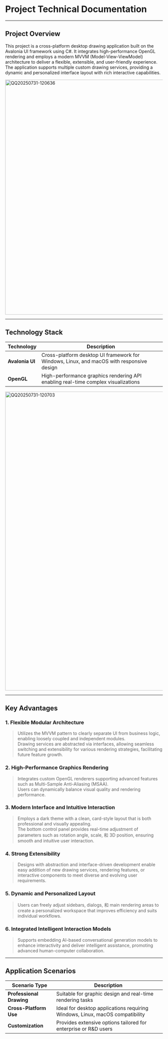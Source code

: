 # Project Technical Documentation

---

## Project Overview

This project is a cross-platform desktop drawing application built on the Avalonia UI framework using C#. It integrates high-performance OpenGL rendering and employs a modern MVVM (Model-View-ViewModel) architecture to deliver a flexible, extensible, and user-friendly experience. The application supports multiple custom drawing services, providing a dynamic and personalized interface layout with rich interactive capabilities.

<img width="1000" height="750" alt="QQ20250731-120636" src="https://github.com/user-attachments/assets/5cc7c503-105e-431e-b3c9-3776e36c87ab" />

---

## Technology Stack

| Technology         | Description                                                                                   |
| ------------------ | --------------------------------------------------------------------------------------------- |
| **Avalonia UI**    | Cross-platform desktop UI framework for Windows, Linux, and macOS with responsive design     |
| **OpenGL**         | High-performance graphics rendering API enabling real-time complex visualizations             |

<img width="1896" height="954" alt="QQ20250731-120703" src="https://github.com/user-attachments/assets/d25ec287-d6cc-46b4-8cd1-0a2227b791e9" />

---

## Key Advantages

### 1. Flexible Modular Architecture

> Utilizes the MVVM pattern to clearly separate UI from business logic, enabling loosely coupled and independent modules.  
> Drawing services are abstracted via interfaces, allowing seamless switching and extensibility for various rendering strategies, facilitating future feature growth.

### 2. High-Performance Graphics Rendering

> Integrates custom OpenGL renderers supporting advanced features such as Multi-Sample Anti-Aliasing (MSAA).  
> Users can dynamically balance visual quality and rendering performance.

### 3. Modern Interface and Intuitive Interaction

> Employs a dark theme with a clean, card-style layout that is both professional and visually appealing.  
> The bottom control panel provides real-time adjustment of parameters such as rotation angle, scale, 和 3D position, ensuring smooth and intuitive user interaction.

### 4. Strong Extensibility

> Designs with abstraction and interface-driven development enable easy addition of new drawing services, rendering features, or interactive components to meet diverse and evolving user requirements.

### 5. Dynamic and Personalized Layout

> Users can freely adjust sidebars, dialogs, 和 main rendering areas to create a personalized workspace that improves efficiency and suits individual workflows.

### 6. Integrated Intelligent Interaction Models

> Supports embedding AI-based conversational generation models to enhance interactivity and deliver intelligent assistance, promoting advanced human-computer collaboration.

---

## Application Scenarios

| Scenario Type            | Description                                                  |
| ------------------------ | ------------------------------------------------------------ |
| **Professional Drawing** | Suitable for graphic design and real-time rendering tasks   |
| **Cross-Platform Use**   | Ideal for desktop applications requiring Windows, Linux, macOS compatibility |
| **Customization**        | Provides extensive options tailored for enterprise or R&D users |

